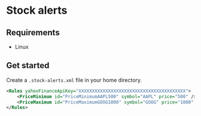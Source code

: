 # Stock alerts

## Requirements

* Linux

## Get started

Create a `.stock-alerts.xml` file in your home directory.

```xml
<Rules yahooFinanceApiKey="XXXXXXXXXXXXXXXXXXXXXXXXXXXXXXXXXXXXXXXX">
    <PriceMinimum id="PriceMinimumAAPL500" symbol="AAPL" price="500" />
    <PriceMaximum id="PriceMaximumGOOG1000" symbol="GOOG" price="1000" message="Google ({{symbol}}) price has exceeded ${{price}}." />
</Rules>
```
